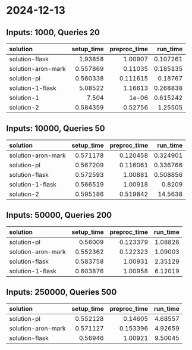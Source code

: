 # 2024-12-13

## Inputs: 1000, Queries 20

| solution           |   setup_time |   preproc_time |   run_time |
|:-------------------|-------------:|---------------:|-----------:|
| solution-flask     |     1.93858  |       1.00907  |   0.107261 |
| solution-aron-mark |     0.557869 |       0.11035  |   0.185135 |
| solution-pl        |     0.560338 |       0.111615 |   0.18767  |
| solution-1-flask   |     5.08522  |       1.16613  |   0.268838 |
| solution-1         |     7.504    |       1e-06    |   0.615242 |
| solution-2         |     0.584359 |       0.52756  |   1.25505  |

## Inputs: 10000, Queries 50

| solution           |   setup_time |   preproc_time |   run_time |
|:-------------------|-------------:|---------------:|-----------:|
| solution-aron-mark |     0.571178 |       0.120458 |   0.324901 |
| solution-pl        |     0.567209 |       0.116061 |   0.336766 |
| solution-flask     |     0.572593 |       1.00881  |   0.508856 |
| solution-1-flask   |     0.566519 |       1.00918  |   0.8209   |
| solution-2         |     0.595186 |       0.519842 |  14.5638   |

## Inputs: 50000, Queries 200

| solution           |   setup_time |   preproc_time |   run_time |
|:-------------------|-------------:|---------------:|-----------:|
| solution-pl        |     0.56009  |       0.123379 |    1.08826 |
| solution-aron-mark |     0.552362 |       0.122323 |    1.09003 |
| solution-flask     |     0.583758 |       1.00931  |    2.35129 |
| solution-1-flask   |     0.603876 |       1.00958  |    6.12019 |

## Inputs: 250000, Queries 500

| solution           |   setup_time |   preproc_time |   run_time |
|:-------------------|-------------:|---------------:|-----------:|
| solution-pl        |     0.552128 |       0.14605  |    4.68557 |
| solution-aron-mark |     0.571127 |       0.153396 |    4.92659 |
| solution-flask     |     0.56946  |       1.00921  |    9.50045 |